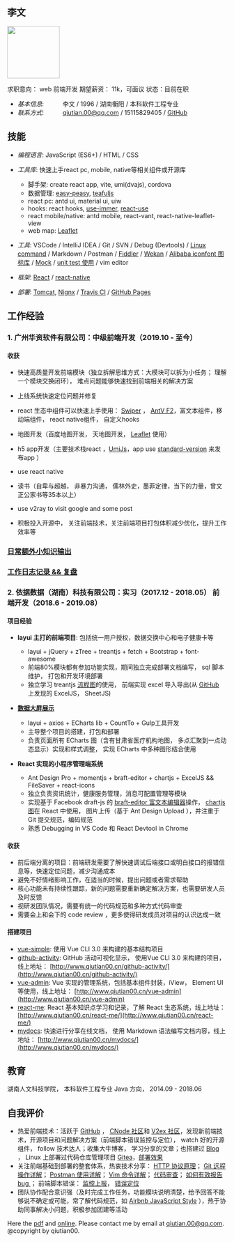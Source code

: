 ## 李文 

<!-- ![pic](me/img/me.jpg) -->
<img src="./me/img/Photo_0122_10a.jpg" width="120" align="middle" />

求职意向： web 前端开发   期望薪资： 11k，可面议 状态：目前在职

* _基本信息_:&nbsp;&nbsp;&nbsp;&nbsp;&nbsp;&nbsp;&nbsp;&nbsp;&nbsp;&nbsp;&nbsp;李文 / 1996 / 湖南衡阳 / 本科软件工程专业
* _联系方式_:&nbsp;&nbsp;&nbsp;&nbsp;&nbsp;&nbsp;&nbsp;&nbsp;&nbsp;&nbsp;&nbsp;qiutian.00@qq.com / 15115829405 / [GitHub](https://github.com/qiutian00)

## 技能 

* _编程语言_: JavaScript (ES6+) / HTML / CSS

* _工具库_: 快速上手react pc, mobile, native等相关组件或开源库
  - 脚手架: create react app, vite, umi(dvajs), cordova
  - 数据管理: [easy-peasy](https://github.com/ctrlplusb/easy-peasy), [teafuljs](https://github.com/teafuljs/teaful)
  - react pc: antd ui, material ui, uiw
  - hooks: react hooks, [use-immer](https://github.com/immerjs/use-immer), [react-use](https://github.com/streamich/react-use)
  - react mobile/native: antd mobile, react-vant, react-native-leaflet-view
  - web map: [Leaflet](https://leafletjs.com/)

* _工具_: VSCode / IntelliJ IDEA / Git / SVN / Debug (Devtools) / [Linux command](https://wangchujiang.com/linux-command/) / Markdown / Postman / [Fiddler](https://www.telerik.com/fiddler) / [Wekan](https://github.com/wekan/wekan) / [Alibaba iconfont 图标库](https://www.iconfont.cn/) / [Mock](https://github.com/nuysoft/Mock) / [unit test 使用](https://cnodejs.org/topic/55b9e875f36f579657fc52f3) / vim editor

* _框架_: [React](https://reactjs.org/) / [react-native](https://reactnative.cn/docs/getting-started)

* _部署_: [Tomcat](http://tomcat.apache.org/), [Nignx](http://nginx.org/en/) / [Travis CI](https://www.travis-ci.org/) / [GitHub Pages](https://pages.github.com/) 

## 工作经验

### 1. 广州华资软件有限公司：中级前端开发（2019.10 - 至今）

#### 收获
- 快速高质量开发前端模块（独立拆解思维方式：大模块可以拆为小任务； 理解一个模块交换闭环）， 难点问题能够快速找到前端相关的解决方案
- 上线系统快速定位问题并修复
- react 生态中组件可以快速上手使用： [Swiper](https://github.com/nolimits4web/swiper) ， [AntV F2](https://f2.antv.vision/zh/docs/tutorial/getting-started)，富文本组件，移动端组件， react native组件， 自定义hooks
- 地图开发（百度地图开发， 天地图开发， [Leaflet](https://leafletjs.com/) 使用）

- h5 app开发（主要技术栈react ，[UmiJs](https://umijs.org/)，app use [standard-version](https://github.com/conventional-changelog/standard-version) 来发布app
）
- use react native

- 读书（自卑与超越， 非暴力沟通， 儒林外史，墨菲定律，当下的力量，曾文正公家书等35本以上）
- use v2ray to visit google and some post
- 积极投入开源中， 关注前端技术，关注前端项目打包体积减少优化，提升工作效率等

### [日常额外小知识输出](https://www.notion.so/e8f91011b6d0476a9da4fce440ee3940?v=b118ab23d1b345ed8aa86b13d6567b5c)

### [工作日志记录 && 复盘](http://855b-47-242-89-236.ngrok.io/b/sHTk42YiHGhJe6C9e/week-task-management)

### 2. 依据数据（湖南）科技有限公司：实习（2017.12 - 2018.05）  前端开发（2018.6 - 2019.08）

#### 项目经验

* **layui 主打的前端项目**: 包括统一用户授权，数据交换中心和电子健康卡等
    *  layui + jQuery + zTree + treantjs + fetch + Bootstrap + font-awesome
    *  前端80%模块都有参加功能实现，期间独立完成部署文档编写， sql 脚本维护， 打包和开发环境部署
    *  独立学习 treantjs [流程图](https://github.com/qiutian00/resume/blob/master/me/img/treant_demo.png)的使用， 前端实现 excel 导入导出(从 [GitHub](https://github.com/qiutian00) 上发现的 ExcelJS， SheetJS)


* **[数据大屏展示](https://github.com/qiutian00/large-screen-show)**
    * layui + axios + ECharts lib + CountTo + Gulp工具开发 
    * 主导整个项目的搭建，打包和部署
    * 负责页面所有 ECharts 图（含有甘肃省医疗机构地图， 多点汇聚到一点动态显示）实现和样式调整， 实现 ECharts 中多种图形结合使用
  

* **React 实现的小程序管理端系统**
    * Ant Design Pro + momentjs + braft-editor + chartjs + ExcelJS && FileSaver + react-icons
    * 独立负责资讯统计，健康服务管理，消息可配置管理等模块
    * 实现基于 Facebook draft-js 的 [braft-editor 富文本编辑器](https://github.com/margox/braft-editor)操作， [chartjs   图](https://github.com/chartjs/Chart.js)在 React 中使用， 图片上传（基于 Ant Design Upload ），并注重于 Git 提交规范，编码规范
    * 熟悉 Debugging in VS Code 和 React Devtool in Chrome

#### 收获
- 前后端分离的项目：前端研发需要了解快速调试后端接口或明白接口的报错信息等，快速定位问题，减少沟通成本
- 避免不好情绪影响工作，在适当的时候，提出问题或者需求帮助        
- 核心功能未有持续性跟踪，新的问题需要重新确定解决方案，也需要研发人员及时反馈
- 视研发团队情况，需要有统一的代码规范和多种方式代码审查
- 需要会上和会下的 code review ，更多使得研发成员对项目的认识达成一致

#### 搭建项目

* [vue-simple](https://github.com/qiutian00/vue-simple): 使用 Vue CLI 3.0 来构建的基本结构项目
* [github-activity](https://github.com/qiutian00/github-activity): GitHub 活动可视化显示， 使用Vue CLI 3.0 来构建的项目，线上地址： [http://www.qiutian00.cn/github-activity/](http://www.qiutian00.cn/github-activity/)
* [vue-admin](https://github.com/qiutian00/vue-admin): Vue 实现的管理系统，包括基本组件封装，iView， Element UI 等使用，线上地址： [http://www.qiutian00.cn/vue-admin](http://www.qiutian00.cn/vue-admin)
* [react-me](https://github.com/qiutian00/react-me): React 基本知识点学习和记录，了解 React 生态系统，线上地址： [http://www.qiutian00.cn/react-me/](http://www.qiutian00.cn/react-me/)
* [mydocs](https://github.com/qiutian00/mydocs): 快速进行分享在线文档， 使用 Markdown 语法编写文档内容，线上地址： [http://www.qiutian00.cn/mydocs/](http://www.qiutian00.cn/mydocs/)

## 教育

湖南人文科技学院， 本科软件工程专业 Java 方向， 2014.09 - 2018.06

## 自我评价

* 热爱前端技术：活跃于 [GitHub](https://github.com/qiutian00) ， [CNode 社区](https://cnodejs.org/user/qiutian00)和 [V2ex 社区](https://www.v2ex.com/)，发现新前端技术，开源项目和问题解决方案（前端脚本错误监控与定位）， watch 好的开源组件， follow 技术达人；收集大牛博客， 学习分享的文章；也搭建过 [Blog](https://qiutian00.github.io/) ， Linux 上部署过代码仓库管理项目 [Gitea](https://github.com/go-gitea/gitea)，[部署效果](https://github.com/qiutian00/resume/blob/master/me/img/gitea.gif)
* 关注前端基础到部署的整套体系，热衷技术分享： [HTTP 协议原理](me/share/HTTP协议原理分享.pdf)； [Git 远程操作详解](me/share/Git远程操作详解-阮一峰.pdf)； [Postman 使用详解](me/share/postman的使用方法详解.pdf)； [Vim 命令详解](me/share/vi_vim命令使用详解.pdf)； [代码审查](me/share/codeReview)； [如何有效报告 bug ](me/share/如何有效地报告Bug.pdf)； 前端脚本错误： [监控上报](https://github.com/joeyguo/blog/issues/13)， [错误定位](https://github.com/joeyguo/blog/issues/14)
* 团队协作配合意识强（及时完成工作任务，功能模块说明清楚，给予回答不能够说不确定或可能，常了解代码规范，如 [Airbnb JavaScript Style](https://github.com/sivan/javascript-style-guide) ），热于协助同事解决小问题，积极参加团建等活动



Here the [pdf](me/resume/qiutian00_resume.pdf) and [online](https://qiutian00.github.io/resume/).
Please contact me by email at qiutian.00@qq.com.
@copyright by qiutian00.
